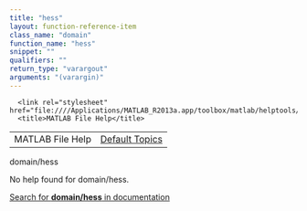 ```yaml
---
title: "hess"
layout: function-reference-item
class_name: "domain"
function_name: "hess"
snippet: ""
qualifiers: ""
return_type: "varargout"
arguments: "(varargin)"
---
```


<html>
   <head>
      <meta http-equiv="Content-Type" content="text/html; charset=utf-8">
   
      <link rel="stylesheet" href="file:////Applications/MATLAB_R2013a.app/toolbox/matlab/helptools/private/helpwin.css">
      <title>MATLAB File Help</title>
   </head>
   <body>
      <!--Single-page help-->
      <table border="0" cellspacing="0" width="100%">
         <tr class="subheader">
            <td class="headertitle">MATLAB File Help</td>
            <td class="subheader-right"><a href="matlab:helpwin">Default Topics</a></td>
         </tr>
      </table>
      <div class="title">domain/hess</div>
      <!--No help found-->
      <p>No help found for <span class="helptopic">domain/hess</span>.
      </p>
      <p><a href="matlab:docsearch('domain/hess')">
            Search for <b>domain/hess</b> in documentation
            </a></p>
   </body>
</html>

